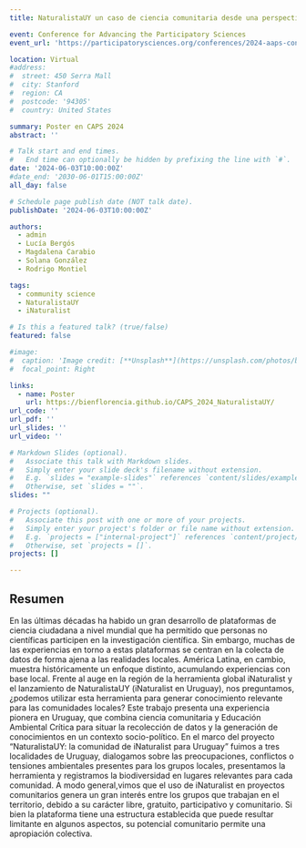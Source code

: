 ```yaml
---
title: NaturalistaUY un caso de ciencia comunitaria desde una perspectiva crítica

event: Conference for Advancing the Participatory Sciences
event_url: 'https://participatorysciences.org/conferences/2024-aaps-conference/'

location: Virtual
#address:
#  street: 450 Serra Mall
#  city: Stanford
#  region: CA
#  postcode: '94305'
#  country: United States

summary: Poster en CAPS 2024
abstract: ''

# Talk start and end times.
#   End time can optionally be hidden by prefixing the line with `#`.
date: '2024-06-03T10:00:00Z'
#date_end: '2030-06-01T15:00:00Z'
all_day: false

# Schedule page publish date (NOT talk date).
publishDate: '2024-06-03T10:00:00Z'

authors:
  - admin
  - Lucía Bergós
  - Magdalena Carabio
  - Solana González
  - Rodrigo Montiel

tags:
  - community science
  - NaturalistaUY
  - iNaturalist

# Is this a featured talk? (true/false)
featured: false

#image:
#  caption: 'Image credit: [**Unsplash**](https://unsplash.com/photos/bzdhc5b3Bxs)'
#  focal_point: Right

links:
  - name: Poster
    url: https://bienflorencia.github.io/CAPS_2024_NaturalistaUY/
url_code: ''
url_pdf: ''
url_slides: ''
url_video: ''

# Markdown Slides (optional).
#   Associate this talk with Markdown slides.
#   Simply enter your slide deck's filename without extension.
#   E.g. `slides = "example-slides"` references `content/slides/example-slides.md`.
#   Otherwise, set `slides = ""`.
slides: ""

# Projects (optional).
#   Associate this post with one or more of your projects.
#   Simply enter your project's folder or file name without extension.
#   E.g. `projects = ["internal-project"]` references `content/project/deep-learning/index.md`.
#   Otherwise, set `projects = []`.
projects: []

---
```


## Resumen

En las últimas décadas ha habido un gran desarrollo de plataformas de ciencia ciudadana a nivel mundial que ha permitido que personas no científicas participen en la investigación científica. Sin embargo, muchas de las experiencias en torno a estas plataformas se centran en la colecta de datos de forma ajena a las realidades locales. América Latina, en cambio, muestra históricamente un enfoque distinto, acumulando experiencias con base local. Frente al auge en la región de la herramienta global iNaturalist y el lanzamiento de NaturalistaUY (iNaturalist en Uruguay), nos preguntamos, ¿podemos utilizar esta herramienta para generar conocimiento relevante para las comunidades locales? Este trabajo presenta una experiencia pionera en Uruguay, que combina ciencia comunitaria y Educación Ambiental Crítica para situar la recolección de datos y la generación de conocimientos en un contexto socio-político. En el marco del proyecto “NaturalistaUY: la comunidad de iNaturalist para Uruguay” fuimos a tres localidades de Uruguay, dialogamos sobre las preocupaciones, conflictos o tensiones ambientales presentes para los grupos locales, presentamos la herramienta y registramos la biodiversidad en lugares relevantes para cada comunidad. A modo general,vimos que el uso de iNaturalist en proyectos comunitarios genera un gran interés entre los grupos que trabajan en el territorio, debido a su carácter libre, gratuito, participativo y comunitario. Si bien la plataforma tiene una estructura establecida que puede resultar limitante en algunos aspectos, su potencial comunitario permite una apropiación colectiva.
